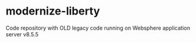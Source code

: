 # modernize-liberty
Code repository with OLD legacy code running on Websphere application server v8.5.5
